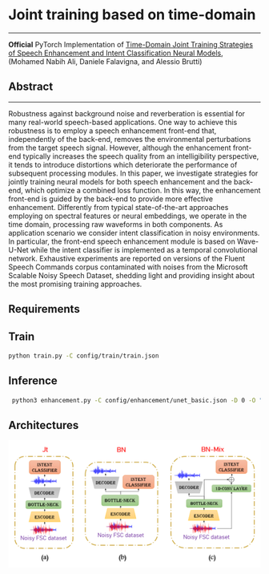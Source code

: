 # Joint training based on time-domain
---
**Official** PyTorch Implementation of [Time-Domain Joint Training Strategies of Speech Enhancement and Intent Classification Neural Models](https://www.mdpi.com/1424-8220/22/1/374), (Mohamed Nabih Ali, Daniele Falavigna, and Alessio Brutti) 

## Abstract
---
Robustness against background noise and reverberation is essential for many real-world speech-based applications. One way to achieve this robustness is to employ a speech enhancement front-end that, independently of the back-end, removes the environmental perturbations from the target speech signal. However, although the enhancement front-end typically increases the speech quality from an intelligibility perspective, it tends to introduce distortions which deteriorate the performance of subsequent processing modules. In this paper, we investigate strategies for jointly training neural models for both speech enhancement and the back-end, which optimize a combined loss function. In this way, the enhancement front-end is guided by the back-end to provide more effective enhancement. Differently from typical state-of-the-art approaches employing on spectral features or neural embeddings, we operate in the time domain, processing raw waveforms in both components. As application scenario we consider intent classification in noisy environments. In particular, the front-end speech enhancement module is based on Wave-U-Net while the intent classifier is implemented as a temporal convolutional network. Exhaustive experiments are reported on versions of the Fluent Speech Commands corpus contaminated with noises from the Microsoft Scalable Noisy Speech Dataset, shedding light and providing insight about the most promising training approaches. 


## Requirements






## Train
```bash
python train.py -C config/train/train.json
```
## Inference
```bash
 python3 enhancement.py -C config/enhancement/unet_basic.json -D 0 -O "output_directory_path" -M "path_of_front-end_model" -m "path_of_back-end_model"
 ```
## Architectures

![img](https://github.com/mnabihali/Joint_training/blob/main/assests/stratiges.PNG)




